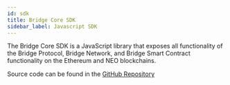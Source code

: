 ```yaml
---
id: sdk
title: Bridge Core SDK
sidebar_label: Javascript SDK
---
```


The Bridge Core SDK is a JavaScript library that exposes all functionality of the Bridge Protocol, Bridge Network, and Bridge Smart Contract functionality on the Ethereum and NEO blockchains.

Source code can be found in the <a href="https://github.com/bridge-protocol/bridge-protocol-js/tree/ethereum-publishing">GitHub Repository</a>
